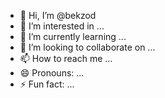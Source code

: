 - 👋 Hi, I’m @bekzod
- 👀 I’m interested in ...
- 🌱 I’m currently learning ...
- 💞️ I’m looking to collaborate on ...
- 📫 How to reach me ...
- 😄 Pronouns: ...
- ⚡ Fun fact: ...

<!---
avlvvovllvll/avlvvovllvll is a ✨ special ✨ repository because its `README.md` (this file) appears on your GitHub profile.
You can click the Preview link to take a look at your changes.
--->
